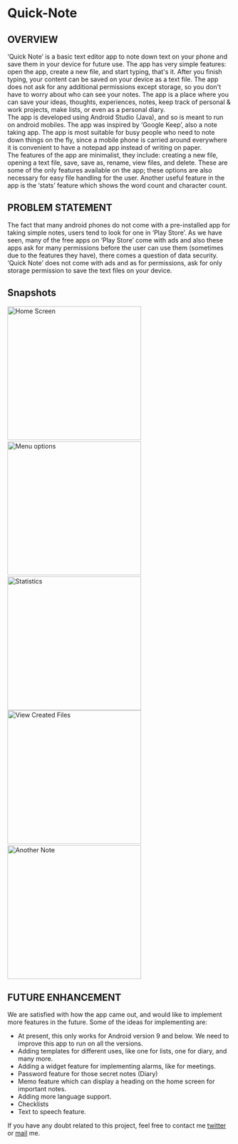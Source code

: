 # Quick-Note
## OVERVIEW
‘Quick Note’ is a basic text editor app to note down text on your phone and save them in your device for future use.
The app has very simple features: open the app, create a new file, and start typing, that's it.
After you finish typing, your content can be saved on your device as a text file.
The app does not ask for any additional permissions except storage, so you don't have to worry
about who can see your notes. The app is a place where you can save your ideas, thoughts, experiences,
notes, keep track of personal & work projects, make lists, or even as a personal diary.    
The app is developed using Android Studio (Java), and so is meant to run on android mobiles.
The app was inspired by ‘Google Keep’, also a note taking app. The app is most suitable for busy
people who need to note down things on the fly, since a mobile phone is carried around everywhere it is
convenient to have a notepad app instead of writing on paper.    
The features of the app are minimalist, they include: creating a new file, opening a text file, save,
save as, rename, view files, and delete. These are some of the only features available on the app;
these options are also necessary for easy file handling for the user. Another useful feature in the app
is the ‘stats’ feature which shows the word count and character count.
## PROBLEM STATEMENT
The fact that many android phones do not come with a pre-installed app for taking simple notes,
users tend to look for one in ‘Play Store’. As we have seen, many of the free apps on ‘Play Store’
come with ads and also these apps ask for many permissions before the user can use them
(sometimes due to the features they have), there comes a question of data security. ‘Quick Note’
does not come with ads and as for permissions, ask for only storage permission to save the text files on your device.
## Snapshots
<img src="Snapshots/Snapshot%201.png" alt="Home Screen" width ="300"> &emsp;
<img src="Snapshots/Snapshot%202.png" alt="Menu options" width ="300"> &emsp;
<img src="Snapshots/Snapshot%203.png" alt="Statistics" width ="300"> <br>
<img src="Snapshots/Snapshot%204.png" alt="View Created Files" width ="300"> &emsp;
<img src="Snapshots/Snapshot%205.png" alt="Another Note" width ="300">
## FUTURE ENHANCEMENT
We are satisfied with how the app came out, and would like to implement more features in the future.
Some of the ideas for implementing are:
- At present, this only works for Android version 9 and below. We need to improve this app to run on all the versions.
- Adding templates for different uses, like one for lists, one for diary, and many more.
- Adding a widget feature for implementing alarms, like for meetings.
- Password feature for those secret notes (Diary)
- Memo feature which can display a heading on the home screen for important notes.
- Adding more language support.
- Checklists
- Text to speech feature.

If you have any doubt related to this project, feel free to contact me [twitter](https://twitter.com/sh0ck_thi) or [mail](mailto:thirumalaishaktivel@gmail.com) me.
